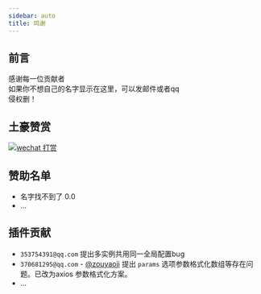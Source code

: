```yaml
---
sidebar: auto
title: 鸣谢
---
```


前言
------------
感谢每一位贡献者<br>
如果你不想自己的名字显示在这里，可以发邮件或者qq<br>
侵权删！

土豪赞赏
------------
[![wechat 打赏](http://oss.soso.luxe/images/common/my-wechat-qrcode.png?imageView2/1/w/150/h/150 "wechat 打赏")](http://oss.soso.luxe/images/common/my-wechat-qrcode.png?imageView2/1/w/150/h/150 "wechat 打赏")

赞助名单
------------
- 名字找不到了 0.0
- ...

插件贡献
------------
- `353754391@qq.com` 提出多实例共用同一全局配置bug
- `370681295@qq.com` - [@zouyaoji](https://github.com/zouyaoji) 提出 ` params ` 选项参数格式化数组等存在问题。已改为axios 参数格式化方案。
- ...
